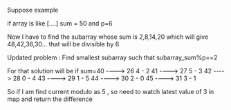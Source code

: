 Suppose ​example 

if array is like [....] sum = 50 and p=6

Now I have to find the subarray whose sum is 2,8,14,20 which will give 48,42,36,30... that will be divisible by 6

Updated problem : Find smallest subarray such that subarray_sum%p==2

For that solution will be if sum=40 ----> 26 4 - 2
                                 41 ----> 27 5 - 3
                                 42 ----> 28 0 - 4
                                 43 ----> 29 1 - 5
                                 44 ----> 30 2 - 0
                                 45 ----> 31 3 - 1

So if I am find current modulo as 5 , so need to watch latest value of 3 in map and return the difference 
